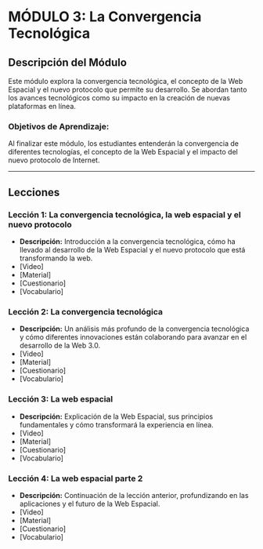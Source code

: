 # MÓDULO 3: La Convergencia Tecnológica
## Descripción del Módulo
Este módulo explora la convergencia tecnológica, el concepto de la Web Espacial y el nuevo protocolo que permite su desarrollo. Se abordan tanto los avances tecnológicos como su impacto en la creación de nuevas plataformas en línea.
### Objetivos de Aprendizaje: 
Al finalizar este módulo, los estudiantes entenderán la convergencia de diferentes tecnologías, el concepto de la Web Espacial y el impacto del nuevo protocolo de Internet.
________________________________________
## Lecciones
### Lección 1: La convergencia tecnológica, la web espacial y el nuevo protocolo
* **Descripción:** Introducción a la convergencia tecnológica, cómo ha llevado al desarrollo de la Web Espacial y el nuevo protocolo que está transformando la web.
* [Video]
* [Material]
* [Cuestionario]
* [Vocabulario]

### Lección 2: La convergencia tecnológica
* **Descripción:** Un análisis más profundo de la convergencia tecnológica y cómo diferentes innovaciones están colaborando para avanzar en el desarrollo de la Web 3.0.
* [Video]
* [Material]
* [Cuestionario]
* [Vocabulario]

### Lección 3: La web espacial
* **Descripción:** Explicación de la Web Espacial, sus principios fundamentales y cómo transformará la experiencia en línea.
* [Video]
* [Material]
* [Cuestionario]
* [Vocabulario]

### Lección 4: La web espacial parte 2
* **Descripción:** Continuación de la lección anterior, profundizando en las aplicaciones y el futuro de la Web Espacial.
* [Video]
* [Material]
* [Cuestionario]
* [Vocabulario]
